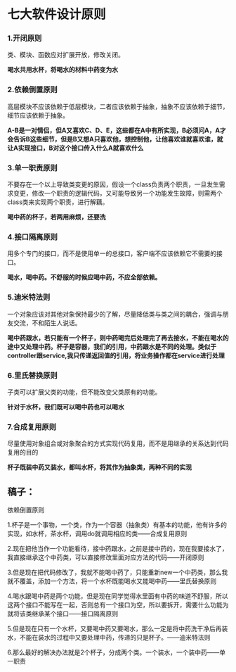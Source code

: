 

# 七大软件设计原则

### 1.开闭原则

类、模块、函数应对扩展开放，修改关闭。

**喝水共用水杯，将喝水的材料中药变为水**

### 2.依赖倒置原则

高层模块不应该依赖于低层模块，二者应该依赖于抽象，抽象不应该依赖于细节，细节应该依赖于抽象。

**A-B是一对情侣，但A又喜欢C、D、E，这些都在A中有所实现，B必须问A，A才会告诉B这些细节，但是B又想A只喜欢他，想控制他，让他喜欢谁就喜欢谁，就让A实现接口，B对这个接口传入什么A就喜欢什么**

### 3.单一职责原则

不要存在一个以上导致类变更的原因，假设一个class负责两个职责，一旦发生需求变更，修改一个职责的逻辑代码，又可能导致另一个功能发生故障，则需两个class类来实现两个职责，进行解藕。

**喝中药的杯子，若两用麻烦，还要洗**

### 4.接口隔离原则

用多个专门的接口，而不是使用单一的总接口，客户端不应该依赖它不需要的接口。

**喝水，喝中药。不舒服的时候应喝中药，不应全部依赖。**

### 5.迪米特法则

一个对象应该对其他对象保持最少的了解，尽量降低类与类之间的耦合，强调与朋友交流，不和陌生人说话。

**喝中药跟水，若只能有一个杯子，则中药喝完后处理完了再去接水，不能在喝水的途中又处理中药。杯子是容器，我们的引用，中药跟水是不同的处理。类似于controller跟service,我只传递返回值的引用，将业务操作都在service进行处理**

### 6.里氏替换原则

子类可以扩展父类的功能，但不能改变父类原有的功能。

**针对于水杯，我们既可以喝中药也可以喝水**

### 7.合成复用原则

尽量使用对象组合或对象聚合的方式实现代码复用，而不是用继承的关系达到代码复用的目的

**杯子既装中药又装水，都叫水杯，将其作为抽象类，两种不同的实现**

## 稿子：

依赖倒置原则

1.杯子是一个事物，一个类，作为一个容器（抽象类）有基本的功能，他有许多的实现，如水杯，茶水杯，调用do就调用相应的类——合成复用原则

2.现在把他当作一个功能看待，接中药跟水，之前是接中药的，现在我要接水了，我直接继承这个中药类，可以直接修改里面对应方法的代码——开闭原则

3.但是现在把代码修改了，我就不能喝中药了，只能重新new一个中药类，那么我就不覆盖，添加一个方法，将一个水杯既能喝水又能喝中药——里氏替换原则

4.喝水跟喝中药是两个功能，但是现在同学觉得水里面有中药的味道不舒服，所以这两个接口不能写在一起，否则总有一个接口为空，所以要拆开，需要什么功能为就将该类继承某个接口——接口隔离原则

5.但是现在只有一个水杯，又要喝中药又要喝水，那么一定是将中药洗干净后再装水，不能在装水的过程中又要处理中药，传递的只是杯子。——迪米特法则

6.那么最好的解决办法就是2个杯子，分成两个类。一个装水，一个装中药——单一职责

